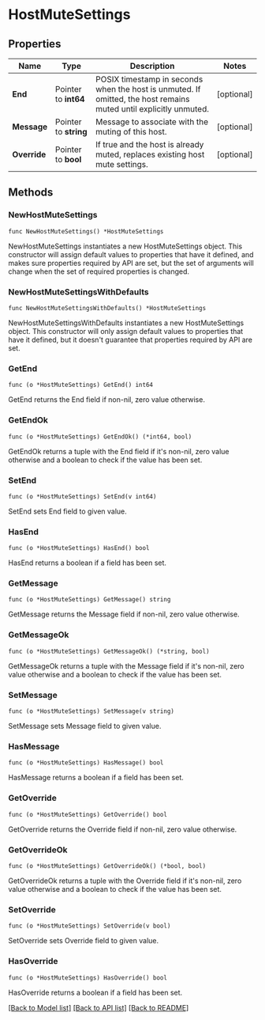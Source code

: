# HostMuteSettings

## Properties

Name | Type | Description | Notes
---- | ---- | ----------- | ------
**End** | Pointer to **int64** | POSIX timestamp in seconds when the host is unmuted. If omitted, the host remains muted until explicitly unmuted. | [optional] 
**Message** | Pointer to **string** | Message to associate with the muting of this host. | [optional] 
**Override** | Pointer to **bool** | If true and the host is already muted, replaces existing host mute settings. | [optional] 

## Methods

### NewHostMuteSettings

`func NewHostMuteSettings() *HostMuteSettings`

NewHostMuteSettings instantiates a new HostMuteSettings object.
This constructor will assign default values to properties that have it defined,
and makes sure properties required by API are set, but the set of arguments
will change when the set of required properties is changed.

### NewHostMuteSettingsWithDefaults

`func NewHostMuteSettingsWithDefaults() *HostMuteSettings`

NewHostMuteSettingsWithDefaults instantiates a new HostMuteSettings object.
This constructor will only assign default values to properties that have it defined,
but it doesn't guarantee that properties required by API are set.

### GetEnd

`func (o *HostMuteSettings) GetEnd() int64`

GetEnd returns the End field if non-nil, zero value otherwise.

### GetEndOk

`func (o *HostMuteSettings) GetEndOk() (*int64, bool)`

GetEndOk returns a tuple with the End field if it's non-nil, zero value otherwise
and a boolean to check if the value has been set.

### SetEnd

`func (o *HostMuteSettings) SetEnd(v int64)`

SetEnd sets End field to given value.

### HasEnd

`func (o *HostMuteSettings) HasEnd() bool`

HasEnd returns a boolean if a field has been set.

### GetMessage

`func (o *HostMuteSettings) GetMessage() string`

GetMessage returns the Message field if non-nil, zero value otherwise.

### GetMessageOk

`func (o *HostMuteSettings) GetMessageOk() (*string, bool)`

GetMessageOk returns a tuple with the Message field if it's non-nil, zero value otherwise
and a boolean to check if the value has been set.

### SetMessage

`func (o *HostMuteSettings) SetMessage(v string)`

SetMessage sets Message field to given value.

### HasMessage

`func (o *HostMuteSettings) HasMessage() bool`

HasMessage returns a boolean if a field has been set.

### GetOverride

`func (o *HostMuteSettings) GetOverride() bool`

GetOverride returns the Override field if non-nil, zero value otherwise.

### GetOverrideOk

`func (o *HostMuteSettings) GetOverrideOk() (*bool, bool)`

GetOverrideOk returns a tuple with the Override field if it's non-nil, zero value otherwise
and a boolean to check if the value has been set.

### SetOverride

`func (o *HostMuteSettings) SetOverride(v bool)`

SetOverride sets Override field to given value.

### HasOverride

`func (o *HostMuteSettings) HasOverride() bool`

HasOverride returns a boolean if a field has been set.


[[Back to Model list]](../README.md#documentation-for-models) [[Back to API list]](../README.md#documentation-for-api-endpoints) [[Back to README]](../README.md)


